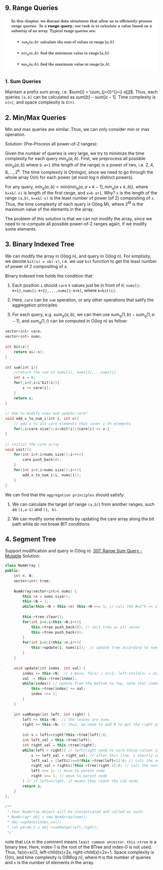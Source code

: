 ## 9. Range Queries

![](../__doc__/9_1.jpg)

### 1. Sum Queries
Maintain a prefix sum array, i.e. $sum[i] = \sum_{j=0}^{j=i} a[j]$. Thus, each queries `[a,b]` can be calculated as $sum[b] - sum[a-1]$. Time complexity is `o(n)`, and space complexity is `O(n)`.

## 2. Min/Max Queries
Min and max queries are similar. Thus, we can only consider min or max operation.

Solution: (Pre-Process all power-of-2 ranges):

Given the number of queries is very large, we try to minimize the time complexity for each query $min_q(a,b)$. First, we preprocess all possible $min_q(a,b)$ where `b-a+1` (the length of the range) is a power of two, i.e. $2, 4, 8, ..., 2^k$. The time complexity is O(nlogn), since we need to go through the whole array O(n) for each power (at most log n distinct powers).

For any query, $min_q(a,b) = min(min_q(a, a+k-1), min_q(a+k, b))$, where `k=x&(-x)` is length of the first range, and `x=b-a+1`. Why? `x` is the length of the range `(a,b)`, `k=x&(-x)` is the least number of power (of 2) compositing of `x`. Thus, the time complexity of each query is O(log M), where $2^M$ is the maximum value of the elements in the array.

The problem of this solution is that we can not modify the array, since we need to re-compute all possible power-of-2 ranges again, if we modify some elements.

## 3. Binary Indexed Tree
We can modify the array in O(log n), and query in O(log n). For simplisity, we denote `bit(x) = x&(-x)`, i.e. we use `bit` function to get the least number of power of 2 compositing of x. 

Binary indexed tree holds the condition that:
1. Each position `i` should `care` `k` values just be in front of it: `nums[i-k+1],nums[i-k+2],...,nums[i-k+k]`, where `k=bit(i)`.

2. Here, `care` can be `sum` operation, or any other operations that satify the aggregation principles.

3. For each query, e.g. $sum_q(a,b)$, we can then use $sum_q(1, b) - sum_q(1,a-1)$, and $sum_q(1, i)$ can be computed in O(log n) as follow:
```c++
vector<int> care;
vector<int> nums;

int bit(x){
    return x&(-x);
}

int sum(int i){
    //return the sum of nums[1], nums[2],...nums[i]
    int s = 0;
    for(;i>0;i=i^bit(i)){
        s += care[i];
    }
    return s;
}

// how to modify nums and update care?
void add_v_to_num_i(int i, int v){
    // add v to all care elements that cover i-th elements
    for(;i<care.size();i+=bit(i)){care[i] += v;}
}

// initial the care array
void init(){
    for(int i=0;i<nums.size();i++>){
        care.push_back(0);
    }
    for(int i=0;i<nums.size();i++){
        add_v_to_num_i(i, nums[i]);
    }
}

```

We can find that the `aggregation principles` should satisfy:

1. We can calculate the target (of range `(a,b)`) from another ranges, such as `(1,a-1)` and `(1, b)`.

2. We can modify some elements by updating the care array along the bit path while do not break BIT conditions.


## 4. Segment Tree
Support modification and query in O(log n).
[307. Range Sum Query - Mutable](https://leetcode.com/problems/range-sum-query-mutable/description/)
Solution:
```c++
class NumArray {
public:
    int n, N;
    vector<int> tree;

    NumArray(vector<int>& nums) {
        this->n = nums.size();
        this->N = 1;
        while(this->N < this->n) this->N <<= 1; // calc the N=2^k >= n

        this->tree.clear();
        for(int i=0;i<this->N;i++){
            this->tree.push_back(0); // init tree as all zeros
            this->tree.push_back(0);
        }
        for(int i=0;i<this->n;i++){
            this->update(i, nums[i]);  // update tree according to nums
        }
    }
    
    void update(int index, int val) {
        index += this->N;  // 1-base, fa(x) = x>>1; left-child(x) = 2x; right-child(x) = 2x+1
        val -= this->tree[index];
        while(index){ // update from the bottom to top, note that index-1 is the root, index-0 is not used.
            this->tree[index] += val;
            index >>= 1;
        }
    }

    int sumRange(int left, int right) {
        left += this->N;  // the leaves are nums
        right += this->N; // thus, we need to add N to get the right position in the BTree.

        int s = left==right?this->tree[left]:0;
        int left_val = this->tree[left];
        int right_val = this->tree[right];
        while(left < right){ // left/right need to care those values in the left-child/right-child of LCA(left, right).
            s += left_val + right_val; // after this line, s exactly cover those values under left-sub-tree and right-sub-tree
            left_val = (left&1)==0?this->tree[left+1]:0; // calc the next potential range answer
            right_val = right&1?this->tree[right-1]:0; // calc the next potential range answer
            left >>= 1; // move to parent node
            right >>= 1; // move to parent node
        } // if left==right, it means they reach the LCA node.
        return s;
    }
};

/**
 * Your NumArray object will be instantiated and called as such:
 * NumArray* obj = new NumArray(nums);
 * obj->update(index,val);
 * int param_2 = obj->sumRange(left,right);
 */
```
note that `LCA` in the comment means `least common ancestor`. `this->tree` is a binary tree. Here, index-1 is the root of the BTree and index-0 is not used. Thus, fa(x)=x//2, left-child(x)=2x, right-child(x)=2x+1. Space complexity is O(n), and time complexity is O(Mlog n), where `M` is the number of queries and `n` is the number of elements in the array.

